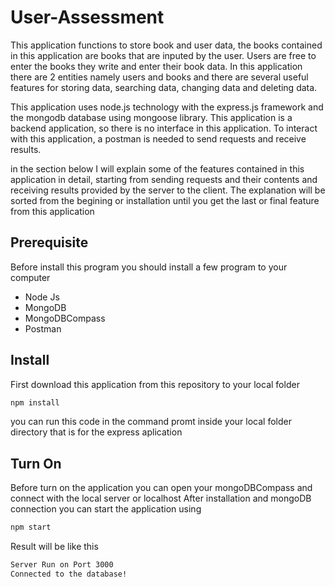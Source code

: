 # User-Assessment

This application functions to store book and user data, the books contained in this application are books that are inputed by the user. Users are free to enter the books they write and enter their book data. In this application there are 2 entities namely users and books and there are several useful features for storing data, searching data, changing data and deleting data.

This application uses node.js technology with the express.js framework and the mongodb database using mongoose library. This application is a backend application, so there is no interface in this application. To interact with this application, a postman is needed to send requests and receive results.

in the section below I will explain some of the features contained in this application in detail, starting from sending requests and their contents and receiving results provided by the server to the client. The explanation will be sorted from the begining or installation until you get the last or final feature from this application 

## Prerequisite
Before install this program you should install a few program to your computer
* Node Js
* MongoDB
* MongoDBCompass
* Postman

## Install
First download this application from this repository to your local folder
```bash
npm install 
````
you can run this code in the command promt inside your local folder directory
that is for the express aplication

## Turn On
Before turn on the application you can open your mongoDBCompass and connect with the local server or localhost 
After installation and mongoDB connection you can start the application using 
```bash
npm start 
````
Result will be like this
```bash
Server Run on Port 3000
Connected to the database!
````
